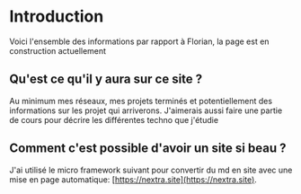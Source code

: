 # Introduction

Voici l'ensemble des informations par rapport à Florian, la page est en construction actuellement

## Qu'est ce qu'il y aura sur ce site ?

Au minimum mes réseaux, mes projets terminés et potentiellement des informations sur les projet qui arriverons. J'aimerais aussi faire une partie de cours pour décrire les différentes techno que j'étudie

## Comment c'est possible d'avoir un site si beau ?

J'ai utilisé le micro framework suivant pour convertir du md en site avec une mise en page automatique: [https://nextra.site](https://nextra.site).
